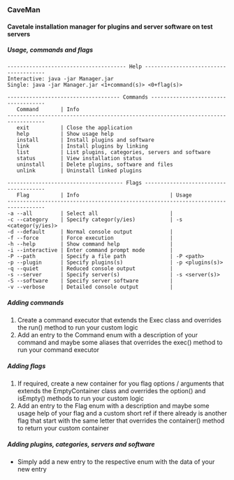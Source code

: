 ### CaveMan
#### Cavetale installation manager for plugins and server software on test servers

##### Usage, commands and flags
```
-------------------------------------- Help --------------------------------------
Interactive: java -jar Manager.jar
Single: java -jar Manager.jar <1+command(s)> <0+flag(s)>

------------------------------------ Commands ------------------------------------
   Command       | Info
----------------------------------------------------------------------------------
   exit          | Close the application
   help          | Show usage help
   install       | Install plugins and software
   link          | Install plugins by linking
   list          | List plugins, categories, servers and software
   status        | View installation status
   uninstall     | Delete plugins, software and files
   unlink        | Uninstall linked plugins

------------------------------------- Flags --------------------------------------
   Flag          | Info                             | Usage
----------------------------------------------------------------------------------
-a --all         | Select all                       |
-c --category    | Specify categor(y/ies)           | -s <categor(y/ies)>
-d --default     | Normal console output            |
-f --force       | Force execution                  |
-h --help        | Show command help                |
-i --interactive | Enter command prompt mode        |
-P --path        | Specify a file path              | -P <path>
-p --plugin      | Specify plugins(s)               | -p <plugins(s)>
-q --quiet       | Reduced console output           |
-s --server      | Specify server(s)                | -s <server(s)>
-S --software    | Specify server software          |
-v --verbose     | Detailed console output          |
```

##### Adding commands
1. Create a command executor that extends the Exec class and overrides the run() method to run your custom logic
2. Add an entry to the Command enum with a description of your command and maybe some aliases that overrides the exec() method to run your command executor

##### Adding flags
1. If required, create a new container for you flag options / arguments that extends the EmptyContainer class and overrides the option() and isEmpty() methods to run your custom logic
2. Add an entry to the Flag enum with a description and maybe some usage help of your flag and a custom short ref if there already is another flag that start with the same letter that overrides the container() method to return your custom container

##### Adding plugins, categories, servers and software
- Simply add a new entry to the respective enum with the data of your new entry
